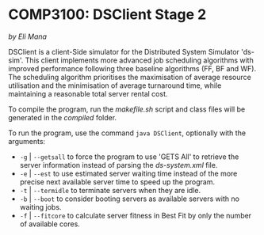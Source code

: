 # COMP3100: DSClient Stage 2

*by Eli Mana*


DSClient is a client-Side simulator for the Distributed System Simulator 'ds-sim'. This client implements more advanced job scheduling algorithms with improved performance following three baseline algorithms (FF, BF and WF). The scheduling algorithm prioritises the maximisation of average resource utilisation and the minimisation of average turnaround time, while maintaining a reasonable total server rental cost.

To compile the program, run the *makefile.sh* script and class files will be generated in the *compiled* folder.

To run the program, use the command `java DSClient`, optionally with the arguments:

- `-g` | `--getsall` to force the program to use 'GETS All' to retrieve the server information instead of parsing the *ds-system.xml* file.
- `-e` | `--est` to use estimated server waiting time instead of the more precise next available server time to speed up the program.
- `-t` | `--termidle` to terminate servers when they are idle.
- `-b` | `--boot` to consider booting servers as available servers with no waiting jobs.
- `-f` | `--fitcore` to calculate server fitness in Best Fit by only the number of available cores.